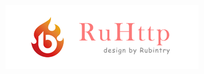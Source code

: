 [![Logo](https://github.com/RubinTry/RuHttp/blob/master/repository/img/logo.png)](https://github.com/RubinTry/RuHttp)
